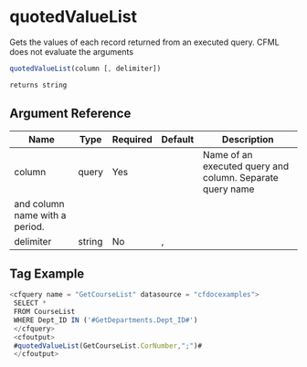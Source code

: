 # quotedValueList

 Gets the values of each record returned from an executed query.
 CFML does not evaluate the arguments

```javascript
quotedValueList(column [, delimiter])
```

```javascript
returns string
```

## Argument Reference

| Name | Type | Required | Default | Description |
| --- | --- | --- | --- | --- |
| column | query | Yes |  | Name of an executed query and column. Separate query name
 and column name with a period. |
| delimiter | string | No | , |  |

## Tag Example

```javascript
<cfquery name = "GetCourseList" datasource = "cfdocexamples"> 
 SELECT * 
 FROM CourseList 
 WHERE Dept_ID IN ('#GetDepartments.Dept_ID#') 
 </cfquery> 
 <cfoutput> 
 #quotedValueList(GetCourseList.CorNumber,";")# 
 </cfoutput>
```
